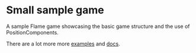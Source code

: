 # Small sample game

A sample Flame game showcasing the basic game structure and the use of PositionComponents.

There are a lot more more [examples](../doc/examples) and [docs](../doc).
